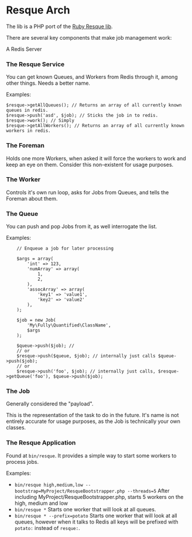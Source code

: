 Resque Arch
===========

The lib is a PHP port of the [Ruby Resque lib](https://github.com/resque/resque).

There are several key components that make job management work:

A Redis Server

### The Resque Service

You can get known Queues, and Workers from Redis through it, among other things. Needs a better name.

Examples:

    $resque->getAllQueues(); // Returns an array of all currently known queues in redis.
    $resque->push('asd', $job); // Sticks the job in to redis.
    $resque->work(); // Simply
    $resque->getAllWorkers(); // Returns an array of all currently known workers in redis.
### The Foreman

Holds one more Workers, when asked it will force the workers to work and keep an eye on them. Consider this non-existent for usage purposes.

### The Worker

Controls it's own run loop, asks for Jobs from Queues, and tells the Foreman about them.

### The Queue

You can push and pop Jobs from it, as well interrogate the list.

Examples:

        // Enqueue a job for later processing

        $args = array(
            'int' => 123,
            'numArray' => array(
                1,
                2,
            ),
            'assocArray' => array(
                'key1' => 'value1',
                'key2' => 'value2'
            ),
        );

        $job = new Job(
            'My\Fully\Quantified\ClassName',
            $args
        );

        $queue->push($job); //
        // or
        $resque->push($queue, $job); // internally just calls $queue->push($job);
        // or
        $resque->push('foo', $job); // internally just calls, $resque->getQueue('foo'), $queue->push($job);

### The Job

Generally considered the "payload".

This is the representation of the task to do in the future. It's name is not entirely accurate for usage purposes, as the Job is technically your own classes.

### The Resque Application

Found at `bin/resque`. It provides a simple way to start some workers to process jobs.

Examples:

 * `bin/resque high,medium,low --bootstrap=MyProject/ResqueBootstrapper.php --threads=5` After including MyProject/ResqueBootstrapper.php, starts 5 workers on the high, medium and low
 * `bin/resque *` Starts one worker that will look at all queues.
 * `bin/resque * --prefix=potato` Starts one worker that will look at all queues, however when it talks to Redis all keys will be prefixed with `potato:` instead of `resque:`.
